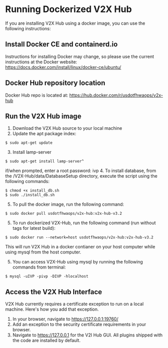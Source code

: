 # Running Dockerized V2X Hub

If you are installing V2X Hub using a docker image, you can use the following instructions:

## Install Docker CE and containerd.io

Instructions for installing Docker may change, so please use the current instructions at the Docker website:
https://docs.docker.com/install/linux/docker-ce/ubuntu/

## Docker Hub repository location

Docker Hub repo is located at: https://hub.docker.com/r/usdotfhwaops/v2x-hub

## Run the V2X Hub image

1.  Download the V2X Hub source to your local machine
2.  Update the apt package index:
```
$ sudo apt-get update
```
3. Install lamp-server
```
$ sudo apt-get install lamp-server^
```
if/when prompted, enter a root password: ivp
4. To install database, from the /V2X-Hub/data/DatabaseSetup directory, execute the script using the following commands:
```
$ chmod +x install_db.sh
$ sudo ./install_db.sh
```
5.  To pull the docker image, run the following command:
```
$ sudo docker pull usdotfhwaops/v2x-hub:v2x-hub-v3.2
```
5.  To run dockerized V2X-Hub, run the following command (run without tags for latest build):
```
$ sudo docker run --network=host usdotfhwaops/v2x-hub:v2x-hub-v3.2
```
This will run V2X Hub in a docker contianer on your host computer while using mysql from the host computer.

5.  You can access V2X-Hub using mysql by running the following commands from terminal:
```
$ mysql -uIVP -pivp -DIVP -hlocalhost
```
## Access the V2X Hub Interface

V2X Hub currently requires a certificate exception to run on a local machine.  Here's how you add that exception.

1.  In your browser, navigate to https://127.0.0.1:19760/
2.  Add an exception to the security certificate requirements in your browser.
3.  Navigate to https://127.0.0.1 for the V2I Hub GUI.  All plugins shipped with the code are installed by default.


